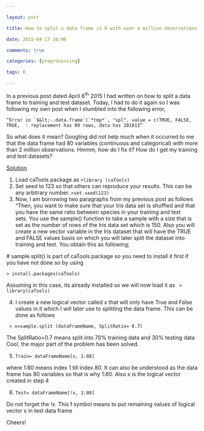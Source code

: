 ```yaml
---

layout: post

title: How to split a data frame in R with over a million observations in above 50 variables?

date: 2015-04-17 16:06

comments: true

categories: [preprocessing]

tags: R

---
```

In a previous post dated April 6<sup>th</sup> 2015 I had written on how to split a data frame to training and test dataset. Today, I had to do it again so I was following my own post when I stumbled into the following error,

	“Error in `$&lt;-.data.frame`(`*tmp*`, "spl", value = c(TRUE, FALSE, TRUE,  : replacement has 80 rows, data has 201813”

So what does it mean? Googling did not help much when it occurred to me that the data frame had 80 variables (continuous and categorical) with more than 2 million observations. Hmmm, how do I fix it? How do I get my training and test datasets?

<span style="text-decoration:underline;">Solution</span>
<ol>
	<li>Load caTools package as <code>&gt;library (caTools)</code></li>
	<li>Set seed to 123 so that others can reproduce your results. This can be any arbitrary number. <code>&gt;set.seed(123)</code></li>
	<li>Now, I am borrowing two paragraphs from my previous post as follows “Then, you want to make sure that your Iris data set is shuffled and that you have the same ratio between species in your training and test sets. You use the sample() function to take a sample with a size that is set as the number of rows of the Iris data set which is 150.
Also you will create a new vector variable in the Iris dataset that will have the TRUE and FALSE values basis on which you will later split the dataset into training and test. You obtain this as following;</li>
</ol>
	# sample.split() is part of caTools package so you need to install it first if you have not done so by using 

	> install.packages(caTools)
Assuming in this case, its already installed so we will now load it as <code> > library(caTools)</code>

<ol start="4">
	<li>I create a new logical vector called x that will only have True and False values in it which I will later use to splitting the data frame. This can be done as follows</li>
</ol>
<code> > x=sample.split (dataFrameName, SplitRatio= 0.7)</code>

The SplitRatio=0.7 means split into 70% training data and 30% testing data
Cool, the major part of the problem has been solved.

<ol start="5">
	<li><code>Train= dataFrameName[x, 1:80]</code></li>
</ol>
where 1:80 means index 1 till index 80. It can also be understood as the data frame has 80 variables so that is why 1:80. Also x is the logical vector created in step 4

<ol start="6">
	<li><code>Test= dataFrameName[!x, 1:80]</code></li>
</ol>
Do not forget the <i>!x</i>. This <b>!</b> symbol means to put remaining values of logical vector x in test data frame

Cheers!
